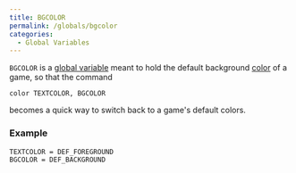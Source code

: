 ```yaml
---
title: BGCOLOR
permalink: /globals/bgcolor
categories: 
  - Global Variables
---
```


`BGCOLOR` is a [global variable](/basics/global/) meant to hold the
default background [color](/input-output/color/) of a game, so that the
command

    color TEXTCOLOR, BGCOLOR

becomes a quick way to switch back to a game's default colors.

### Example

    TEXTCOLOR = DEF_FOREGROUND
    BGCOLOR = DEF_BACKGROUND

